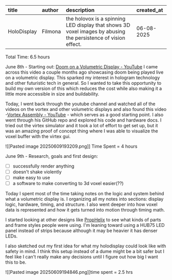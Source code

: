| title       | author  | description                                                                                                   | created_at |
| :---------- | :------ | :------------------------------------------------------------------------------------------------------------ | :--------- |
| HoloDisplay | Filmona | the holovox is a spinning LED display that shows 3D voxel images by abusing the persistence of vision effect. | 06-08-2025 |
Total Time: 6.5 hours

June 8th - Starting out:
[Doom on a Volumetric Display - YouTube](https://www.youtube.com/watch?v=na7pvihXhYs)
I came across this video a couple months ago showcasing doom being played live on a volumetric display. This sparked my interest in hologram technology and other futuristic tech in general. So I wanted to take this opportunity to build my own version of this which reduces the cost while also making it a little more accessible in size and buildability.

Today, I went back through the youtube channel and watched all of the videos on the vortex and other volumetric displays and also found this video -[Vortex Assembly - YouTube](https://www.youtube.com/watch?v=pcAEqbYwixU) - which serves as a good starting point. I also went through his GitHub repo and explored his code and hardware docs. I tried out the virtex simulator and it took a lot of effort to get set up, but it was an amazing proof of concept thing where I was able to visualize the voxel buffer with the virtex gui.

![[Pasted image 20250609193209.png]]
Time Spent = 4 hours

June 9th - Research, goals and first design:
- [ ] successfully render anything
- [ ] doesn't shake violently
- [ ] make easy to use
- [ ] a software to make converting to 3d voxel easier(??)

Today I spent most of the time taking notes on the logic and system behind what a volumetric display is. I  organizing all my notes into sections: display logic, hardware, timing, and structure. I also went deeper into how voxel data is represented and how it gets turned into motion through timing math.

I started looking at other designs like [PropHelix](https://www.instructables.com/PropHelix-3D-POV-Display/) to see what kinds of parts and frame styles people were using. I'm leaning toward using a HUB75 LED panel instead of strips because although it may be heavier it has denser LEDs.

I also sketched out my first idea for what my holodisplay could look like with safety in mind. I think this setup instead of a dume might be a bit safer but I feel like I can't really make any decisions until I figure out how big I want this to be.

![[Pasted image 20250609194846.png]]time spent = 2.5 hrs